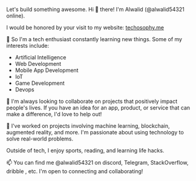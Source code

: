 Let's build something awesome.
Hi 👋 there! I'm Alwalid (@alwalid54321 online).
          
I would be honored by your visit to my website: [techosophy.me](http://www.techosophy.me)
   
👀 So I'm a tech enthusiast constantly learning new things. Some of my interests include:
- Artificial Intelligence
- Web Development
- Mobile App Development
- IoT 
- Game Development 
- Devops
 
🌱 I'm always looking to collaborate on projects that positively impact people's lives. If you have an idea for an app, product, or service that can make a difference, I'd love to help out!

💞️ I've worked on projects involving machine learning, blockchain, augmented reality, and more. I'm passionate about using technology to solve real-world problems. 

Outside of tech, I enjoy sports, reading, and learning life hacks.

📫 You can find me @alwalid54321 on discord, Telegram, StackOverflow, dribble , etc. I'm open to connecting and collaborating!


<!---
alwalid54321/alwalid54321 is a ✨ special ✨ repository because its `README.md` (this file) appears on your GitHub profile.
You can click the Preview link to take a look at your changes.
--->

